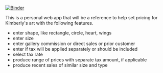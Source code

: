 [![Binder](https://mybinder.org/badge_logo.svg)](https://mybinder.org/v2/gh/jwleo62/art_pricing/HEAD?urlpath=%2Fvoila%2Frender%2Fwidget_work.ipynb)

This is a personal web app that will be a reference to help set pricing for Kimberly's art with the following features.
* enter shape, like rectangle, circle, heart, wings
* enter size
* enter gallery commission or direct sales or prior customer
* enter if tax will be applied separately or should be included
* select tax rate
* produce range of prices with separate tax amount, if applicable
* produce recent sales of similar size and type
